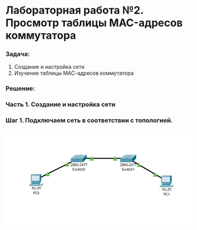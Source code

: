 # Лабораторная работа №2. Просмотр таблицы MAC-адресов коммутатора 
### Задача:
1. Создание и настройка сети
2. Изучение таблицы МАС-адресов коммутатора

### Решение:




### Часть 1. Создание и настройка сети
### Шаг 1. Подключаем сеть в соответствии с топологией.

![](network.png)

